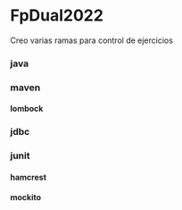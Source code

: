 # FpDual2022

Creo varias ramas para control de ejercicios

### java

### maven
#### lombock

### jdbc

### junit
#### hamcrest
#### mockito




